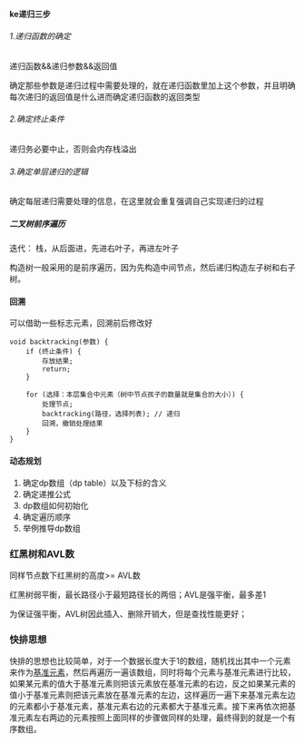 #### ke递归三步

###### 1.递归函数的确定

递归函数&&递归参数&&返回值

确定那些参数是递归过程中需要处理的，就在递归函数里加上这个参数，并且明确每次递归的返回值是什么进而确定递归函数的返回类型

###### 2.确定终止条件

递归务必要中止，否则会内存栈溢出

###### 3.确定单层递归的逻辑

确定每层递归需要处理的信息，在这里就会重复强调自己实现递归的过程

##### 二叉树前序遍历

迭代： 栈，从后面进，先进右叶子，再进左叶子





构造树一般采用的是前序遍历，因为先构造中间节点，然后递归构造左子树和右子树。

#### 回溯

可以借助一些标志元素，回溯前后修改好

```
void backtracking(参数) {
    if (终止条件) {
        存放结果;
        return;
    }

    for (选择：本层集合中元素（树中节点孩子的数量就是集合的大小）) {
        处理节点;
        backtracking(路径，选择列表); // 递归
        回溯，撤销处理结果
    }
}
```



#### 动态规划

1. 确定dp数组（dp table）以及下标的含义
2. 确定递推公式
3. dp数组如何初始化
4. 确定遍历顺序
5. 举例推导dp数组

### 红黑树和AVL数

同样节点数下红黑树的高度>= AVL数

红黑树弱平衡，最长路径小于最短路径长的两倍；AVL是强平衡，最多差1

为保证强平衡，AVL树因此插入、删除开销大，但是查找性能更好；

### 快排思想

​		快排的思想也比较简单，对于一个数据长度大于1的数组，随机找出其中一个元素来作为[基准元素](https://www.zhihu.com/search?q=基准元素&search_source=Entity&hybrid_search_source=Entity&hybrid_search_extra={"sourceType"%3A"article"%2C"sourceId"%3A"39789468"})，然后再遍历一遍该数组，同时将每个元素与基准元素进行比较，如果某元素的值大于基准元素则把该元素放在基准元素的右边，反之如果某元素的值小于基准元素则把该元素放在基准元素的左边，这样遍历一遍下来基准元素左边的元素都小于基准元素，基准元素右边的元素都大于基准元素。接下来再依次把基准元素左右两边的元素按照上面同样的步骤做同样的处理，最终得到的就是一个有序数组。
